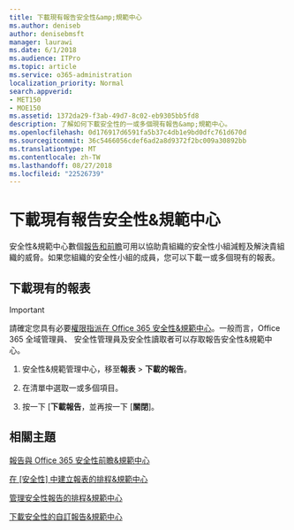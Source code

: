 ```yaml
---
title: 下載現有報告安全性&amp;規範中心
ms.author: deniseb
author: denisebmsft
manager: laurawi
ms.date: 6/1/2018
ms.audience: ITPro
ms.topic: article
ms.service: o365-administration
localization_priority: Normal
search.appverid:
- MET150
- MOE150
ms.assetid: 1372da29-f3ab-49d7-8c02-eb9305bb5fd8
description: 了解如何下載安全性的一或多個現有報告&amp;規範中心。
ms.openlocfilehash: 0d176917d6591fa5b37c4db1e9bd0dfc761d670d
ms.sourcegitcommit: 36c5466056cdef6ad2a8d9372f2bc009a30892bb
ms.translationtype: MT
ms.contentlocale: zh-TW
ms.lasthandoff: 08/27/2018
ms.locfileid: "22526739"
---
```

# <a name="download-existing-reports-in-the-security-amp-compliance-center"></a>下載現有報告安全性&amp;規範中心

安全性&amp;規範中心數個[報告和前瞻](reports-and-insights-in-security-and-compliance.md)可用以協助貴組織的安全性小組減輕及解決貴組織的威脅。如果您組織的安全性小組的成員，您可以下載一或多個現有的報表。 
  
## <a name="download-existing-reports"></a>下載現有的報表

> [!IMPORTANT]
> 請確定您具有必要[權限指派在 Office 365 安全性&amp;規範中心](permissions-in-the-security-and-compliance-center.md)。一般而言，Office 365 全域管理員、 安全性管理員及安全性讀取者可以存取報告安全性&amp;規範中心。 
  
1. 安全性&amp;規範管理中心，移至**報表** \> **下載的報告**。
    
2. 在清單中選取一或多個項目。
    
3. 按一下 [**下載報告**，並再按一下 [**關閉**]。
    
## <a name="related-topics"></a>相關主題
<a name="download"> </a>

[報告與 Office 365 安全性前瞻&amp;規範中心](reports-and-insights-in-security-and-compliance.md)
  
[在 [安全性] 中建立報表的排程&amp;規範中心](create-a-schedule-for-a-report.md)
  
[管理安全性報告的排程&amp;規範中心](manage-schedules-for-multiple-reports.md)
  
[下載安全性的自訂報告&amp;規範中心](set-up-and-download-a-custom-report.md)
  

